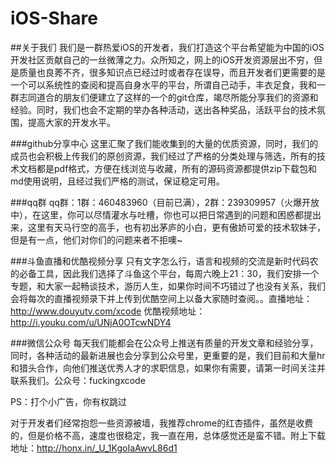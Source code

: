# iOS-Share


##关于我们
我们是一群热爱iOS的开发者，我们打造这个平台希望能为中国的iOS开发社区贡献自己的一丝微薄之力。众所知之，网上的iOS开发资源层出不穷，但是质量也良莠不齐，很多知识点已经过时或者存在误导，而且开发者们更需要的是一个可以系统性的查阅和提高自身水平的平台，所谓自己动手，丰衣足食，我和一群志同道合的朋友们便建立了这样的一个的git仓库，竭尽所能分享我们的资源和经验。同时，我们也会不定期的举办各种活动，送出各种奖品，活跃平台的技术氛围，提高大家的开发水平。

###github分享中心
这里汇聚了我们能收集到的大量的优质资源，同时，我们的成员也会积极上传我们的原创资源，我们经过了严格的分类处理与筛选，所有的技术文档都是pdf格式，方便在线浏览与收藏，所有的源码资源都提供zip下载包和md使用说明，且经过我们严格的测试，保证稳定可用。

###qq群
qq群：1群：460483960（目前已满），2群：239309957（火爆开放中），在这里，你可以尽情灌水与吐槽，你也可以把日常遇到的问题和困惑都提出来，这里有天马行空的高手，也有初出茅庐的小白，更有傲娇可爱的技术软妹子，但是有一点，他们对你们的问题来者不拒噢~


###斗鱼直播和优酷视频分享
只有文字怎么行，语言和视频的交流是新时代码农的必备工具，因此我们选择了斗鱼这个平台，每周六晚上21：30，我们安排一个专题，和大家一起畅谈技术，游历人生，如果你时间不巧错过了也没有关系，我们会将每次的直播视频录下并上传到优酷空间上以备大家随时查阅。。直播地址：http://www.douyutv.com/xcode 优酷视频地址：http://i.youku.com/u/UNjA0OTcwNDY4

###微信公众号
每天我们能都会在公众号上推送有质量的开发文章和经验分享，同时，各种活动的最新进展也会分享到公众号里，更重要的是，我们目前和大量hr和猎头合作，向他们推送优秀人才的求职信息，如果你有需要，请第一时间关注并联系我们。公众号：fuckingxcode

PS：打个小广告，你有权跳过

对于开发者们经常抱怨一些资源被墙，我推荐chrome的红杏插件，虽然是收费的，但是价格不高，速度也很稳定，我一直在用，总体感觉还是蛮不错。附上下载地址：http://honx.in/_U_1KgoIaAwvL86d1


